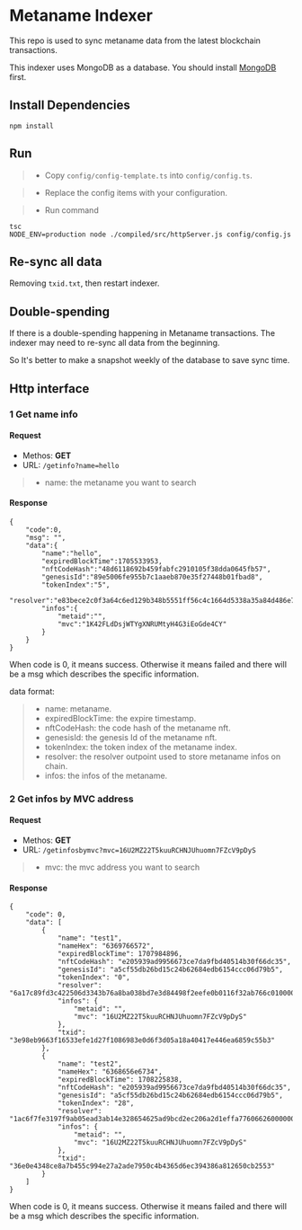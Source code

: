 # Metaname Indexer

This repo is used to sync metaname data from the latest blockchain transactions.

This indexer uses MongoDB as a database. You should install [MongoDB](https://www.mongodb.com/) first.

## Install Dependencies

`npm install`

## Run

> * Copy `config/config-template.ts` into `config/config.ts`.

> * Replace the config items with your configuration.

> * Run command
```
tsc
NODE_ENV=production node ./compiled/src/httpServer.js config/config.js
```

## Re-sync all data
Removing `txid.txt`, then restart indexer.

## Double-spending

If there is a double-spending happening in Metaname transactions. The indexer may need to re-sync all data from the beginning. 

So It's better to make a snapshot weekly of the database to save sync time. 

## Http interface

### 1 Get name info
#### Request
- Methos: **GET**
- URL: ```/getinfo?name=hello```
> * name: the metaname you want to search

#### Response

```
{
    "code":0,
    "msg": "",
    "data":{
        "name":"hello",
        "expiredBlockTime":1705533953,
        "nftCodeHash":"48d6118692b459fabfc2910105f38dda0645fb57",
        "genesisId":"89e5006fe955b7c1aaeb870e35f27448b01fbad8",
        "tokenIndex":"5",
        "resolver":"e83bece2c0f3a64c6ed129b348b5551ff56c4c1664d5338a35a84d486e7506ed01000000",
        "infos":{
            "metaid":"",
            "mvc":"1K42FLdDsjWTYgXNRUMtyH4G3iEoGde4CY"
        }
    }
}
```

When code is 0, it means success. Otherwise it means failed and there will be a msg which describes the specific information.

data format:
> * name: metaname.
> * expiredBlockTime: the expire timestamp.
> * nftCodeHash: the code hash of the metaname nft.
> * genesisId: the genesis Id of the metaname nft.
> * tokenIndex: the token index of the metaname index.
> * resolver: the resolver outpoint used to store metaname infos on chain.
> * infos: the infos of the metaname.

### 2 Get infos by MVC address
#### Request
- Methos: **GET**
- URL: ```/getinfosbymvc?mvc=16U2MZ22T5kuuRCHNJUhuomn7FZcV9pDyS```
> * mvc: the mvc address you want to search

#### Response

```
{
    "code": 0,
    "data": [
        {
            "name": "test1",
            "nameHex": "6369766572",
            "expiredBlockTime": 1707984896,
            "nftCodeHash": "e205939ad9956673ce7da9fbd40514b30f66dc35",
            "genesisId": "a5cf55db26bd15c24b62684edb6154ccc06d79b5",
            "tokenIndex": "0",
            "resolver": "6a17c89fd3c422506d3343b76a8ba038bd7e3d84498f2eefe0b0116f32ab766c01000000",
            "infos": {
                "metaid": "",
                "mvc": "16U2MZ22T5kuuRCHNJUhuomn7FZcV9pDyS"
            },
            "txid": "3e98eb9663f16533efe1d27f1086983e0d6f3d05a18a40417e446ea6859c55b3"
        },
        {
            "name": "test2",
            "nameHex": "6368656e6734",
            "expiredBlockTime": 1708225838,
            "nftCodeHash": "e205939ad9956673ce7da9fbd40514b30f66dc35",
            "genesisId": "a5cf55db26bd15c24b62684edb6154ccc06d79b5",
            "tokenIndex": "28",
            "resolver": "1ac6f7fe3197f9ab05ead3ab14e328654625ad9bcd2ec206a2d1effa7760662600000000",
            "infos": {
                "metaid": "",
                "mvc": "16U2MZ22T5kuuRCHNJUhuomn7FZcV9pDyS"
            },
            "txid": "36e0e4348ce8a7b455c994e27a2ade7950c4b4365d6ec394386a812650cb2553"
        }
    ]
}
```

When code is 0, it means success. Otherwise it means failed and there will be a msg which describes the specific information.